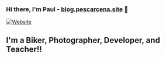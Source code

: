 ### Hi there, I'm Paul - [blog.pescarcena.site][website] 👋

[![Website](https://img.shields.io/website?label=blog.pescarcena.site&style=for-the-badge&url=https://blog.pescarcena.site)](https://blog.pescarcena.site)

## I'm a Biker, Photographer, Developer, and Teacher!!


[website]: https://blog.pescarcena.site
[youtube]: https://www.youtube.com/channel/UCW-eEMZ_3LKBXii5KOrOmFg
[linkedin]: https://linkedin.com/in/pescarcena
